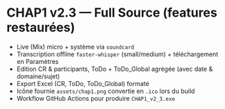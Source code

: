 # CHAP1 v2.3 — Full Source (features restaurées)

- Live (Mix) micro + système via `soundcard`
- Transcription offline `faster-whisper` (small/medium) + téléchargement en Paramètres
- Edition CR & participants, ToDo + ToDo_Global agrégée (avec date & domaine/sujet)
- Export Excel (CR, ToDo, ToDo_Global) formaté
- Icône fournie `assets/chap1.png` convertie en `.ico` lors du build
- Workflow GitHub Actions pour produire `CHAP1_v2_3.exe`
